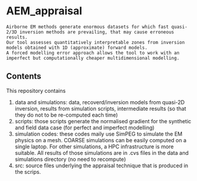 # AEM_appraisal
	Airborne EM methods generate enormous datasets for which fast quasi-2/3D inversion methods are prevailing, that may cause erroneous results.
	Our tool assesses quantitatively interpretable zones from inversion models obtained with 1D (approximate) forward models. 
	A forced modelling error approach allows the tool to work with an imperfect but computationally cheaper multidimensional modelling. 
 
 ## Contents
 This repository contains
 1. data and simulations: data, recoverd/inversion models from quasi-2D inversion, results from simulation scripts, intermediate results (so that they do not to be re-computed each time)
 2. scripts: those scripts generate the normalised gradient for the synthetic and field data case (for perfect and imperfect modelling)
 3. simulation codes: these codes maily use SimPEG to simulate the EM physics on a mesh. COARSE simulations can be easily computed on a single laptop. For other simulations, a HPC infrastructure is more suitable. All results of those simulations are in .cvs files in the data and simulations directory (no need to recompute)
 4. src: source files underlying the appraisal technique that is produced in the scrips. 

